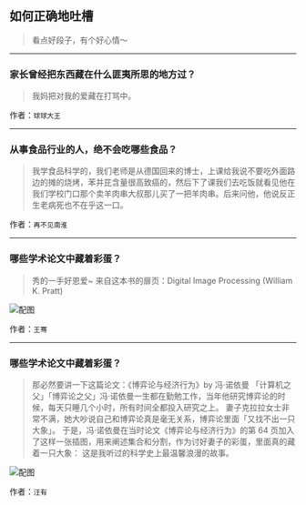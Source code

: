 ## 如何正确地吐槽

> 看点好段子，有个好心情～


 
---

### 家长曾经把东西藏在什么匪夷所思的地方过？

> 我妈把对我的爱藏在打骂中。


作者：`球球大王`

---

### 从事食品行业的人，绝不会吃哪些食品？

> 我学食品科学的，我们老师是从德国回来的博士，上课给我说不要吃外面路边的摊的烧烤，苯并芘含量很高致癌的，然后下了课我们去吃饭就看见他在我们学校门口那个卖羊肉串大叔那儿买了一把羊肉串。后来问他，他说反正生老病死也不在乎这一口。


作者：`再不见南淮`

---

### 哪些学术论文中藏着彩蛋？

> 秀的一手好恩爱~
> 来自这本书的扉页：Digital Image Processing (William K. Pratt)



![配图](http://pic2.zhimg.com/70/dccc2325ce320f55e9858e70f5819bd1_b.jpg)


作者：`王骞`

---

### 哪些学术论文中藏着彩蛋？

> 那必然要讲一下这篇论文：《博弈论与经济行为》by 冯·诺依曼
> 「计算机之父」「博弈论之父」冯·诺依曼一生都在勤勉工作，当年他研究博弈论的时候，每天只睡几个小时，所有时间全都投入研究之上。
> 妻子克拉拉女士非常不满，她大吵说自己和博弈论真是毫无关系，博弈论里面「又找不出一只大象」。
> 于是，冯·诺依曼在当时论文《博弈论与经济行为》的第 64 页加入了这样一张插图，用来阐述集合和分割，作为讨好妻子的彩蛋，里面真的藏着一只大象：
> 这是我听过的科学史上最温馨浪漫的故事。



![配图](http://pic1.zhimg.com/70/414947bb1e3e01aa98a25fda8c343dcc_b.jpg)


作者：`汪有`